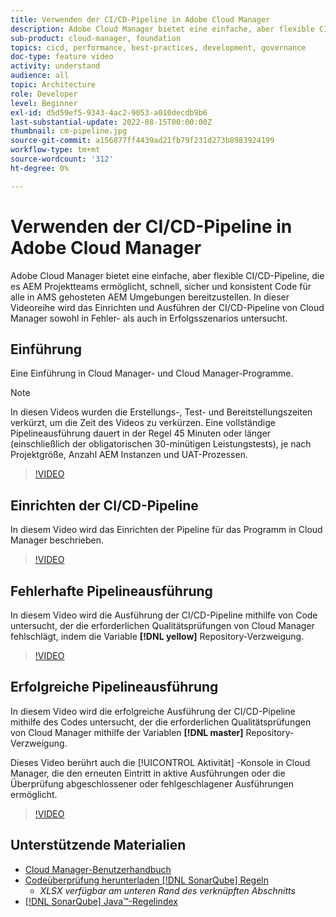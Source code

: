 ```yaml
---
title: Verwenden der CI/CD-Pipeline in Adobe Cloud Manager
description: Adobe Cloud Manager bietet eine einfache, aber flexible CI/CD-Pipeline, die es AEM Projektteams ermöglicht, schnell, sicher und konsistent Code für alle in AMS gehosteten AEM Umgebungen bereitzustellen. In dieser Videoreihe wird das Einrichten und Ausführen der CI/CD-Pipeline von Cloud Manager sowohl in Fehler- als auch in Erfolgsszenarios untersucht.
sub-product: cloud-manager, foundation
topics: cicd, performance, best-practices, development, governance
doc-type: feature video
activity: understand
audience: all
topic: Architecture
role: Developer
level: Beginner
exl-id: d5d59ef5-9343-4ac2-9053-a010decdb9b6
last-substantial-update: 2022-08-15T00:00:00Z
thumbnail: cm-pipeline.jpg
source-git-commit: a156877ff4439ad21fb79f231d273b8983924199
workflow-type: tm+mt
source-wordcount: '312'
ht-degree: 0%

---
```


# Verwenden der CI/CD-Pipeline in Adobe Cloud Manager

Adobe Cloud Manager bietet eine einfache, aber flexible CI/CD-Pipeline, die es AEM Projektteams ermöglicht, schnell, sicher und konsistent Code für alle in AMS gehosteten AEM Umgebungen bereitzustellen. In dieser Videoreihe wird das Einrichten und Ausführen der CI/CD-Pipeline von Cloud Manager sowohl in Fehler- als auch in Erfolgsszenarios untersucht.

## Einführung   

Eine Einführung in Cloud Manager- und Cloud Manager-Programme.

>[!NOTE]
>
>In diesen Videos wurden die Erstellungs-, Test- und Bereitstellungszeiten verkürzt, um die Zeit des Videos zu verkürzen. Eine vollständige Pipelineausführung dauert in der Regel 45 Minuten oder länger (einschließlich der obligatorischen 30-minütigen Leistungstests), je nach Projektgröße, Anzahl AEM Instanzen und UAT-Prozessen.

>[!VIDEO](https://video.tv.adobe.com/v/23082/?quality=12&learn=on)

## Einrichten der CI/CD-Pipeline

In diesem Video wird das Einrichten der Pipeline für das Programm in Cloud Manager beschrieben.

>[!VIDEO](https://video.tv.adobe.com/v/23083/?quality=12&learn=on)

## Fehlerhafte Pipelineausführung

In diesem Video wird die Ausführung der CI/CD-Pipeline mithilfe von Code untersucht, der die erforderlichen Qualitätsprüfungen von Cloud Manager fehlschlägt, indem die Variable **[!DNL yellow]** Repository-Verzweigung.

>[!VIDEO](https://video.tv.adobe.com/v/23084/?quality=12&learn=on)

## Erfolgreiche Pipelineausführung

In diesem Video wird die erfolgreiche Ausführung der CI/CD-Pipeline mithilfe des Codes untersucht, der die erforderlichen Qualitätsprüfungen von Cloud Manager mithilfe der Variablen **[!DNL master]** Repository-Verzweigung.

Dieses Video berührt auch die [!UICONTROL Aktivität] -Konsole in Cloud Manager, die den erneuten Eintritt in aktive Ausführungen oder die Überprüfung abgeschlossener oder fehlgeschlagener Ausführungen ermöglicht.

>[!VIDEO](https://video.tv.adobe.com/v/23085/?quality=12&learn=on)

## Unterstützende Materialien

* [Cloud Manager-Benutzerhandbuch](https://experienceleague.adobe.com/docs/experience-manager-cloud-manager/content/introduction.html)
* [Codeüberprüfung herunterladen [!DNL SonarQube] Regeln](https://experienceleague.adobe.com/docs/experience-manager-cloud-manager/content/using/code-quality-testing.html)
   * *XLSX verfügbar am unteren Rand des verknüpften Abschnitts*
* [[!DNL SonarQube] Java™-Regelindex](https://rules.sonarsource.com/java/)
